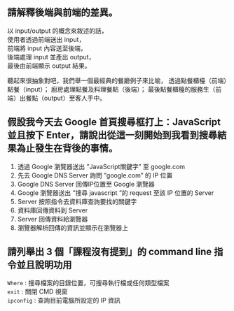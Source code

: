 ## 請解釋後端與前端的差異。

以 input/output 的概念來敘述的話，  
使用者透過前端送出 input，  
前端將 input 內容送至後端，  
後端處理 input 並產出 output，  
最後由前端顯示 output 結果。

聽起來很抽象對吧，我們舉一個最經典的餐廳例子來比喻，
透過點餐櫃檯（前端）點餐（input）；
廚房處理點餐及料理餐點（後端）；
最後點餐櫃檯的服務生（前端）出餐點（output）至客人手中。

## 假設我今天去 Google 首頁搜尋框打上：JavaScript 並且按下 Enter，請說出從這一刻開始到我看到搜尋結果為止發生在背後的事情。

1. 透過 Google 瀏覽器送出 ”JavaScript關鍵字” 至 google.com
2. 先去 Google DNS Server 詢問 ”google.com” 的 IP 位置
3. Google DNS Server 回傳IP位置至 Google 瀏覽器
4. Google 瀏覽器送出 ”搜尋 javascript ”的 request 至該 IP 位置的 Server
5. Server 按照指令去資料庫查詢要找的關鍵字
6. 資料庫回傳資料到 Server
7. Server 回傳資料給瀏覽器
8. 瀏覽器解析回傳的資訊並顯示在瀏覽器上


## 請列舉出 3 個「課程沒有提到」的 command line 指令並且說明功用

`Where` : 搜尋檔案的目錄位置，可搜尋執行檔或任何類型檔案  
`exit` : 關閉 CMD 視窗  
`ipconfig` : 查詢目前電腦所設定的 IP 資訊
